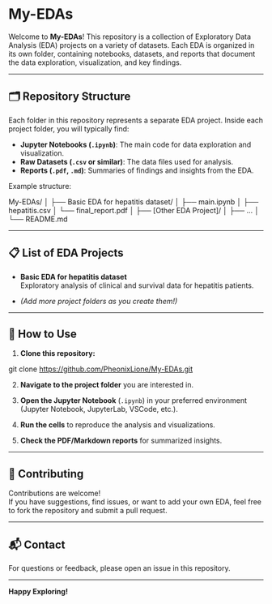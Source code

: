 # My-EDAs

Welcome to **My-EDAs**! This repository is a collection of Exploratory Data Analysis (EDA) projects on a variety of datasets. Each EDA is organized in its own folder, containing notebooks, datasets, and reports that document the data exploration, visualization, and key findings.

---

## 🗂️ Repository Structure

Each folder in this repository represents a separate EDA project. Inside each project folder, you will typically find:

- **Jupyter Notebooks (`.ipynb`)**: The main code for data exploration and visualization.
- **Raw Datasets (`.csv` or similar)**: The data files used for analysis.
- **Reports (`.pdf`, `.md`)**: Summaries of findings and insights from the EDA.

Example structure:

My-EDAs/
│
├── Basic EDA for hepatitis dataset/
│ ├── main.ipynb
│ ├── hepatitis.csv
│ └── final_report.pdf
│
├── [Other EDA Project]/
│ ├── ...
│
└── README.md


---

## 📋 List of EDA Projects

- **Basic EDA for hepatitis dataset**  
  Exploratory analysis of clinical and survival data for hepatitis patients.

- *(Add more project folders as you create them!)*

---

## 🚀 How to Use

1. **Clone this repository:**

git clone https://github.com/PheonixLione/My-EDAs.git


2. **Navigate to the project folder** you are interested in.

3. **Open the Jupyter Notebook** (`.ipynb`) in your preferred environment (Jupyter Notebook, JupyterLab, VSCode, etc.).

4. **Run the cells** to reproduce the analysis and visualizations.

5. **Check the PDF/Markdown reports** for summarized insights.

---

## 🤝 Contributing

Contributions are welcome!  
If you have suggestions, find issues, or want to add your own EDA, feel free to fork the repository and submit a pull request.

---

## 📬 Contact

For questions or feedback, please open an issue in this repository.

---

**Happy Exploring!**
